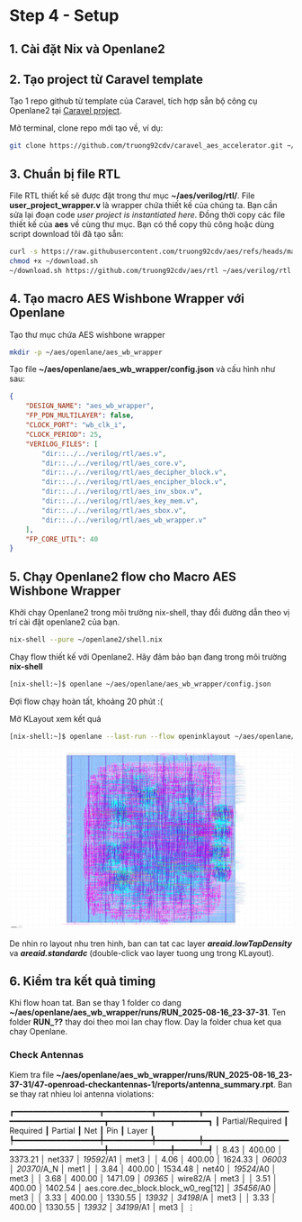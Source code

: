 # Step 4 - Setup

## 1. Cài đặt **Nix** và **Openlane2**

## 2. Tạo project từ Caravel template

Tạo 1 repo github từ template của Caravel, tích hợp sẵn bộ công cụ Openlane2 tại [Caravel project](https://github.com/efabless/caravel_user_project_ol2/generate).

Mở terminal, clone repo mới tạo về, ví dụ:
```sh
git clone https://github.com/truong92cdv/caravel_aes_accelerator.git ~/aes
```

## 3. Chuẩn bị file RTL

File RTL thiết kế sẽ được đặt trong thư mục **~/aes/verilog/rtl/**. File **user_project_wrapper.v** là wrapper chứa thiết kế của chúng ta. Bạn cần sửa lại đoạn code *user project is instantiated  here*. Đồng thời copy các file thiết kế của **aes** về cùng thư mục. Bạn có thể copy thủ công hoặc dùng script download tôi đã tạo sẵn:
```sh
curl -s https://raw.githubusercontent.com/truong92cdv/aes/refs/heads/main/script/download.sh ~/download.sh
chmod +x ~/download.sh
~/download.sh https://github.com/truong92cdv/aes/rtl ~/aes/verilog/rtl
```

## 4. Tạo macro AES Wishbone Wrapper với Openlane

Tạo thư mục chứa AES wishbone wrapper
```sh
mkdir -p ~/aes/openlane/aes_wb_wrapper
```

Tạo file **~/aes/openlane/aes_wb_wrapper/config.json** và cấu hình như sau:
```json
{
    "DESIGN_NAME": "aes_wb_wrapper",
    "FP_PDN_MULTILAYER": false,
    "CLOCK_PORT": "wb_clk_i",
    "CLOCK_PERIOD": 25,
    "VERILOG_FILES": [
        "dir::../../verilog/rtl/aes.v",
        "dir::../../verilog/rtl/aes_core.v",
        "dir::../../verilog/rtl/aes_decipher_block.v",
        "dir::../../verilog/rtl/aes_encipher_block.v",
        "dir::../../verilog/rtl/aes_inv_sbox.v",
        "dir::../../verilog/rtl/aes_key_mem.v",
        "dir::../../verilog/rtl/aes_sbox.v",
        "dir::../../verilog/rtl/aes_wb_wrapper.v"
    ],
    "FP_CORE_UTIL": 40
}
```

## 5. Chạy Openlane2 flow cho Macro AES Wishbone Wrapper

Khởi chạy Openlane2 trong môi trường nix-shell, thay đổi đường dẫn theo vị trí cài đặt openlane2 của bạn.
```sh
nix-shell --pure ~/openlane2/shell.nix
```

Chạy flow thiết kế với Openlane2. Hãy đảm bảo bạn đang trong môi trường **nix-shell**
```sh
[nix-shell:~]$ openlane ~/aes/openlane/aes_wb_wrapper/config.json
```
Đợi flow chạy hoàn tất, khoảng 20 phút :(

Mở KLayout xem kết quả

```sh
[nix-shell:~]$ openlane --last-run --flow openinklayout ~/aes/openlane/aes_wb_wrapper/config.json
```

![4_klayout_1](images/4_klayout_1.png)

De nhin ro layout nhu tren hinh, ban can tat cac layer ***areaid.lowTapDensity*** va ***areaid.standardc*** (double-click vao layer tuong ung trong KLayout).

## 6. Kiểm tra kết quả timing

Khi flow hoan tat. Ban se thay 1 folder co dang **~/aes/openlane/aes_wb_wrapper/runs/RUN_2025-08-16_23-37-31**. Ten folder **RUN_??** thay doi theo moi lan chay flow. Day la folder chua ket qua chay Openlane.

### Check Antennas
Kiem tra file **~/aes/openlane/aes_wb_wrapper/runs/RUN_2025-08-16_23-37-31/47-openroad-checkantennas-1/reports/antenna_summary.rpt**. Ban se thay rat nhieu loi antenna violations:

┏━━━━━━━━━━━━━━━━━━┳━━━━━━━━━━┳━━━━━━━━━┳━━━━━━━━━━━━━━━━━━━━━━━━━━━━━━━━━━━━━━┳━━━━━━━━━━━━━┳━━━━━━━┓
┃ Partial/Required ┃ Required ┃ Partial ┃ Net                                  ┃ Pin         ┃ Layer ┃
┡━━━━━━━━━━━━━━━━━━╇━━━━━━━━━━╇━━━━━━━━━╇━━━━━━━━━━━━━━━━━━━━━━━━━━━━━━━━━━━━━━╇━━━━━━━━━━━━━╇━━━━━━━┩
│ 8.43             │ 400.00   │ 3373.21 │ net337                               │ _19592_/A1  │ met3  │
│ 4.06             │ 400.00   │ 1624.33 │ _06003_                              │ _20370_/A_N │ met1  │
│ 3.84             │ 400.00   │ 1534.48 │ net40                                │ _19524_/A0  │ met3  │
│ 3.68             │ 400.00   │ 1471.09 │ _09365_                              │ wire82/A    │ met3  │
│ 3.51             │ 400.00   │ 1402.54 │ aes.core.dec_block.block_w0_reg[12\] │ _35456_/A0  │ met3  │
│ 3.33             │ 400.00   │ 1330.55 │ _13932_                              │ _34198_/A   │ met3  │
│ 3.33             │ 400.00   │ 1330.55 │ _13932_                              │ _34199_/A1  │ met3  │
⋮


